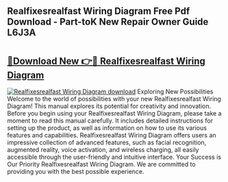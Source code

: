 ## Realfixesrealfast Wiring Diagram Free Pdf Download - Part-toK New Repair Owner Guide L6J3A

# <h2><a href="http://dfrbnj.blite.top/?on=Realfixesrealfast+Wiring+Diagram">🔗Download New 👉🔴 Realfixesrealfast Wiring Diagram</a></h2>

[![Realfixesrealfast Wiring Diagram download](https://i.imgur.com/lujVjoI.png)](http://dfrbnj.blite.top/?on=Realfixesrealfast+Wiring+Diagram)
Exploring New Possibilities Welcome to the world of possibilities with your new Realfixesrealfast Wiring Diagram! This manual explores its potential for creativity and innovation. Before you begin using your Realfixesrealfast Wiring Diagram, please take a moment to read this manual carefully. It includes detailed instructions for setting up the product, as well as information on how to use its various features and capabilities. Realfixesrealfast Wiring Diagram offers users an impressive collection of advanced features, such as facial recognition, augmented reality, voice activation, and wireless charging, all easily accessible through the user-friendly and intuitive interface. Your Success is Our Priority Realfixesrealfast Wiring Diagram. We are committed to providing you with the best possible experience.
